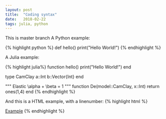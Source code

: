 ```yaml
---
layout: post
title:  "Coding syntax"
date:   2018-02-22
tags: julia, python
---
```




This is master branch
A Python example:

{% highlight python %}
def hello()
  print("Hello World!")
{% endhighlight %}



A Julia example:

{% highlight julia%}
function hello()
  print("Hello World!")
end

type CamClay
  a::Int
  b::Vector{Int}
end

"""
Elastic 
\alpha + \beta = 1
"""
function De(model::CamClay, x::Int)
  return ones(1,4)
end 
{% endhighlight %}

And this is a HTML example, with a linenumber:
{% highlight html %}

<html>
  <a href="example.com">Example</a>
</html>
{% endhighlight %}

